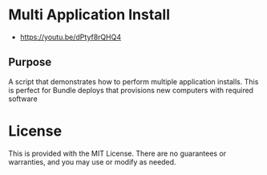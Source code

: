 # Multi Application Install
* https://youtu.be/dPtyf8rQHQ4

## Purpose
A script that demonstrates how to perform multiple application installs. 
This is perfect for Bundle deploys that provisions new computers with required software



# License
This is provided with the MIT License. There are no guarantees or warranties, and you may use or modify as needed.
